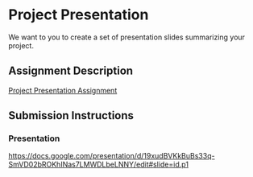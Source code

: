 # Project Presentation
We want to you to create a set of presentation slides summarizing your project.

## Assignment Description
[Project Presentation Assignment](https://education.launchcode.org/liftoff/assignments/project-presentation/)

## Submission Instructions

### Presentation
https://docs.google.com/presentation/d/19xudBVKkBuBs33q-SmVD02bROKhINas7LMWDLbeLNNY/edit#slide=id.p1
